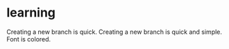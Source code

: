 # learning
Creating a new branch is quick.
Creating a new branch is quick and simple.
Font is colored.